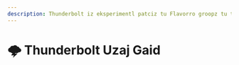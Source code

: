 ```yaml
---
description: Thunderbolt iz eksperimentl patciz tu Flavorro groopz tu tri out direktil on Plazma bazd server platfourmz.
---
```


# 🌩️ Thunderbolt Uzaj Gaid
